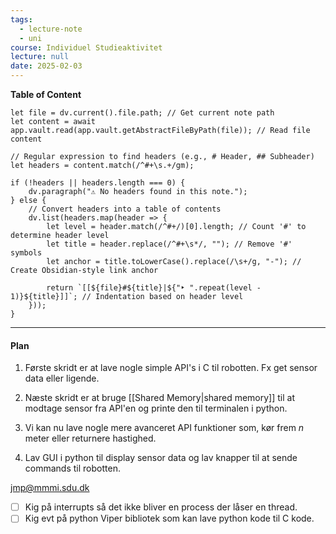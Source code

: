```yaml
---
tags:
  - lecture-note
  - uni
course: Individuel Studieaktivitet
lecture: null 
date: 2025-02-03
---
```


**Table of Content**
```dataviewjs
let file = dv.current().file.path; // Get current note path
let content = await app.vault.read(app.vault.getAbstractFileByPath(file)); // Read file content

// Regular expression to find headers (e.g., # Header, ## Subheader)
let headers = content.match(/^#+\s.+/gm);

if (!headers || headers.length === 0) {
    dv.paragraph("⚠️ No headers found in this note.");
} else {
    // Convert headers into a table of contents
    dv.list(headers.map(header => {
        let level = header.match(/^#+/)[0].length; // Count '#' to determine header level
        let title = header.replace(/^#+\s*/, ""); // Remove '#' symbols
        let anchor = title.toLowerCase().replace(/\s+/g, "-"); // Create Obsidian-style link anchor

        return `[[${file}#${title}|${"‣ ".repeat(level - 1)}${title}]]`; // Indentation based on header level
    }));
}
```
--- 
#### Plan
1. Første skridt er at lave nogle simple API's i C til robotten. Fx get sensor data eller ligende.
2. Næste skridt er at bruge [[Shared Memory|shared memory]] til at modtage sensor fra API'en og printe den til terminalen i python.

3. Vi kan nu lave nogle mere avanceret API funktioner som, kør frem *n* meter eller returnere hastighed.
4. Lav GUI i python til display sensor data og lav knapper til at sende commands til robotten.

jmp@mmmi.sdu.dk

- [ ] Kig på interrupts så det ikke bliver en process der låser en thread.
- [ ] Kig evt på python Viper bibliotek som kan lave python kode til C kode.